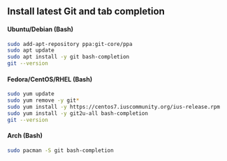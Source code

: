 ## Install latest Git and tab completion

#### Ubuntu/Debian (Bash)
```bash
sudo add-apt-repository ppa:git-core/ppa
sudo apt update
sudo apt install -y git bash-completion
git --version
```

#### Fedora/CentOS/RHEL (Bash)
```bash
sudo yum update
sudo yum remove -y git*
sudo yum install -y https://centos7.iuscommunity.org/ius-release.rpm
sudo yum install -y git2u-all bash-completion
git --version
```

#### Arch (Bash)
```bash
sudo pacman -S git bash-completion
```
